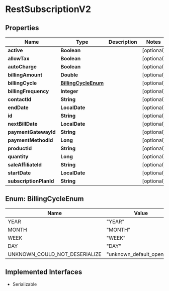 

# RestSubscriptionV2


## Properties

| Name | Type | Description | Notes |
|------------ | ------------- | ------------- | -------------|
|**active** | **Boolean** |  |  [optional] |
|**allowTax** | **Boolean** |  |  [optional] |
|**autoCharge** | **Boolean** |  |  [optional] |
|**billingAmount** | **Double** |  |  [optional] |
|**billingCycle** | [**BillingCycleEnum**](#BillingCycleEnum) |  |  [optional] |
|**billingFrequency** | **Integer** |  |  [optional] |
|**contactId** | **String** |  |  [optional] |
|**endDate** | **LocalDate** |  |  [optional] |
|**id** | **String** |  |  [optional] |
|**nextBillDate** | **LocalDate** |  |  [optional] |
|**paymentGatewayId** | **String** |  |  [optional] |
|**paymentMethodId** | **Long** |  |  [optional] |
|**productId** | **String** |  |  [optional] |
|**quantity** | **Long** |  |  [optional] |
|**saleAffiliateId** | **String** |  |  [optional] |
|**startDate** | **LocalDate** |  |  [optional] |
|**subscriptionPlanId** | **String** |  |  [optional] |



## Enum: BillingCycleEnum

| Name | Value |
|---- | -----|
| YEAR | &quot;YEAR&quot; |
| MONTH | &quot;MONTH&quot; |
| WEEK | &quot;WEEK&quot; |
| DAY | &quot;DAY&quot; |
| UNKNOWN_COULD_NOT_DESERIALIZE | &quot;unknown_default_open_api&quot; |


## Implemented Interfaces

* Serializable

